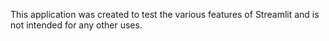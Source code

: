 This application was created to test the various features of Streamlit and is not intended for any other uses. 
